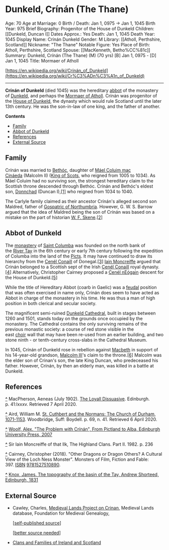 # Dunkeld, Crínán (The Thane)

Age: 70
Age at Marriage: 0
Birth / Death: Jan 1, 0975 → Jan 1, 1045
Birth Year: 975
Brief Biography: Progenitor of the House of Dunkeld
Children: [[Dunkeld, Duncan I]]
Dates Approx.: Yes
Death: Jan 1, 1045
Death Year: 1045
Display Name: Crínán Dunkeld
Gender: M
Library: [[Atholl, Perthshire, Scotland]]
Nickname: "The Thane"
Notable Figure: Yes
Place of Birth: Atholl, Perthshire, Scotland
Spouse: [[MacKenneth, Betho%CC%81c]]
Summary: Dunkeld, Crínán (The Thane) (M) (70 yrs)
[B] Jan 1, 0975 - [D] Jan 1, 1045
Title: Mormaer of Atholl

[https://en.wikipedia.org/wiki/Crínán_of_Dunkeld](https://en.wikipedia.org/wiki/Cr%C3%ADn%C3%A1n_of_Dunkeld)

---

**Crínán of Dunkeld** (died 1045) was the hereditary [abbot](https://en.wikipedia.org/wiki/Abbot) of the monastery of [Dunkeld](https://en.wikipedia.org/wiki/Dunkeld), and perhaps the [Mormaer of Atholl](https://en.wikipedia.org/wiki/Mormaer_of_Atholl). Crínán was progenitor of the [House of Dunkeld](https://en.wikipedia.org/wiki/House_of_Dunkeld), the dynasty which would rule Scotland until the later 13th century. He was the son-in-law of one king, and the father of another.

**Contents**

- [Family](https://en.wikipedia.org/wiki/Cr%C3%ADn%C3%A1n_of_Dunkeld#Family)
- [Abbot of Dunkeld](https://en.wikipedia.org/wiki/Cr%C3%ADn%C3%A1n_of_Dunkeld#Abbot_of_Dunkeld)
- [References](https://en.wikipedia.org/wiki/Cr%C3%ADn%C3%A1n_of_Dunkeld#References)
- [External Source](https://en.wikipedia.org/wiki/Cr%C3%ADn%C3%A1n_of_Dunkeld#External_Source)

## Family

Crínán was married to [Bethóc](https://en.wikipedia.org/wiki/Beth%C3%B3c), daughter of [Máel Coluim mac Cináeda](https://en.wikipedia.org/wiki/Malcolm_II_of_Scotland) (Malcolm II) ([King of Scots](https://en.wikipedia.org/wiki/King_of_Scots), who reigned from 1005 to 1034). As Máel Coluim had no surviving son, the strongest hereditary claim to the Scottish throne descended through Bethóc. Crínán and Bethóc's eldest son, [Donnchad](https://en.wikipedia.org/wiki/Donnchad_I_of_Scotland) (Duncan I),[[1]](https://en.wikipedia.org/wiki/Cr%C3%ADn%C3%A1n_of_Dunkeld#cite_note-1) who reigned from 1034 to 1040.

The Carlyle family claimed as their ancestor Crínán's alleged second son Maldred, father of [Gospatric of Northumbria](https://en.wikipedia.org/wiki/Gospatric,_Earl_of_Northumbria). However, G. W. S. Barrow argued that the idea of Maldred being the son of Crínán was based on a mistake on the part of historian [W. F. Skene](https://en.wikipedia.org/wiki/William_Forbes_Skene).[[2]](https://en.wikipedia.org/wiki/Cr%C3%ADn%C3%A1n_of_Dunkeld#cite_note-2)

## Abbot of Dunkeld

The [monastery](https://en.wikipedia.org/wiki/Monastery) of [Saint Columba](https://en.wikipedia.org/wiki/Columba) was founded on the north bank of the [River Tay](https://en.wikipedia.org/wiki/River_Tay) in the 6th century or early 7th century following the expedition of Columba into the land of the [Picts](https://en.wikipedia.org/wiki/Picts). It may have continued to draw its hierarchy from the [Cenél Conaill](https://en.wikipedia.org/wiki/Cen%C3%A9l_Conaill) of Donegal.[[3]](https://en.wikipedia.org/wiki/Cr%C3%ADn%C3%A1n_of_Dunkeld#cite_note-3) [Iain Moncreiffe](https://en.wikipedia.org/wiki/Iain_Moncreiffe) argued that Crinán belonged to a Scottish sept of the Irish [Cenél Conaill](https://en.wikipedia.org/wiki/Cen%C3%A9l_Conaill) royal dynasty.[[4]](https://en.wikipedia.org/wiki/Cr%C3%ADn%C3%A1n_of_Dunkeld#cite_note-4) Alternatively, Christopher Cairney proposed a [Cenél nEógain](https://en.wikipedia.org/wiki/Cen%C3%A9l_nE%C3%B3gain) descent for the House of Dunkeld.[[5]](https://en.wikipedia.org/wiki/Cr%C3%ADn%C3%A1n_of_Dunkeld#cite_note-5)

While the title of Hereditary Abbot (coarb in Gaelic) was a [feudal](https://en.wikipedia.org/wiki/Feudal) position that was often exercised in name only, Crinán does seem to have acted as Abbot in charge of the monastery in his time. He was thus a man of high position in both clerical and secular society.

The magnificent semi-ruined [Dunkeld Cathedral](https://en.wikipedia.org/wiki/Dunkeld_Cathedral), built in stages between 1260 and 1501, stands today on the grounds once occupied by the monastery. The Cathedral contains the only surviving remains of the previous monastic society: a course of red stone visible in the east [choir](https://en.wikipedia.org/wiki/Choir) wall that may have been re-used from an earlier building, and two stone ninth - or tenth-century cross-slabs in the Cathedral Museum.

In 1045, Crínán of Dunkeld rose in rebellion against [Macbeth](https://en.wikipedia.org/wiki/Macbeth,_King_of_Scotland) in support of his 14-year-old grandson, [Malcolm III](https://en.wikipedia.org/wiki/Malcolm_III_of_Scotland)'s claim to the throne.[[6]](https://en.wikipedia.org/wiki/Cr%C3%ADn%C3%A1n_of_Dunkeld#cite_note-Knox-6) Malcolm was the elder son of Crinan's son, the late King Duncan, who predeceased his father. However, Crínán, by then an elderly man, was killed in a battle at Dunkeld.

## References

**[^](https://en.wikipedia.org/wiki/Cr%C3%ADn%C3%A1n_of_Dunkeld#cite_ref-1)** MacPherson, Aeneas (July 1902). [The Loyall Dissuasive](https://www.google.com/books/edition/The_Loyall_Dissuasive/Sk8NAAAAIAAJ?hl=en&gbpv=1&dq=bethoc+duncan&pg=PR85&printsec=frontcover). Edinburgh. p. 41:lxxxv. Retrieved 7 April 2020.

**[^](https://en.wikipedia.org/wiki/Cr%C3%ADn%C3%A1n_of_Dunkeld#cite_ref-2)** Aird, William M. [St. Cuthbert and the Normans: The Church of Durham, 1071-1153](https://www.google.com/books/edition/St_Cuthbert_and_the_Normans/YqFWcZvE9H8C?hl=en&gbpv=1&bsq=barrow). Woodbridge, Suff: Boydell. p. 69, n. 41. Retrieved 6 April 2020.

**[^](https://en.wikipedia.org/wiki/Cr%C3%ADn%C3%A1n_of_Dunkeld#cite_ref-3)** [Woolf, Alex. "The Problem with Crínán", From Pictland to Alba, Edinburgh University Press, 2007](https://books.google.com/books?id=iyikBgAAQBAJ&pg=PA249&dq=cr%C3%ADn%C3%A1n+of+dunkeld&hl=en&sa=X&ved=0CDEQ6AEwBGoVChMItr-DgoX4xgIVRhU-Ch1fkgD8#v=onepage&q=cr%C3%ADn%C3%A1n%20of%20dunkeld&f=false)

**[^](https://en.wikipedia.org/wiki/Cr%C3%ADn%C3%A1n_of_Dunkeld#cite_ref-4)** Sir Iain Moncreiffe of that Ilk, The Highland Clans. Part II. 1982. p. 236

**[^](https://en.wikipedia.org/wiki/Cr%C3%ADn%C3%A1n_of_Dunkeld#cite_ref-5)** Cairney, Christopher (2018). "Other Dragons or Dragon Others? A Cultural View of the Loch Ness Monster". Monsters of Film, Fiction and Fable: 397. [ISBN](https://en.wikipedia.org/wiki/ISBN_(identifier)) [9781527510890](https://en.wikipedia.org/wiki/Special:BookSources/9781527510890).

**[^](https://en.wikipedia.org/wiki/Cr%C3%ADn%C3%A1n_of_Dunkeld#cite_ref-Knox_6-0)** [Knox, James. The topography of the basin of the Tay, Andrew Shorteed, Edinburgh, 1831](https://books.google.com/books?id=mp4HAAAAQAAJ&pg=PA133&dq=beth%C3%B3c+biography&hl=en&sa=X&ved=0CEoQ6AEwCTgKahUKEwiTu_bmmfnGAhVKVz4KHZdlBEw#v=onepage&q=beth%C3%B3c%20biography&f=false)

## External Source

- Cawley, Charles, [Medieval Lands Project on Crinan](http://fmg.ac/Projects/MedLands/SCOTLAND.htm#Crinandied1045), Medieval Lands database, Foundation for Medieval Genealogy,

    [[self-published source](https://en.wikipedia.org/wiki/Wikipedia:Verifiability#Self-published_sources)]

    [[better source needed](https://en.wikipedia.org/wiki/Wikipedia:NOTRS)]

- [Clans and Families of Ireland and Scotland](http://www.electricscotland.com/webclans/cairney/109.htm)